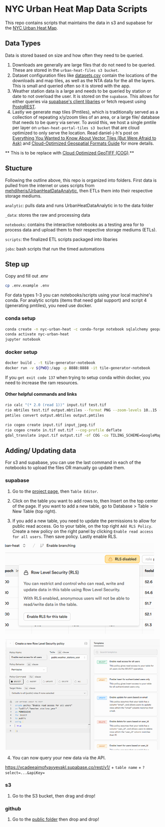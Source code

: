 # NYC Urban Heat Map Data Scripts

This repo contains scripts that maintains the data in s3 and supabase for the [NYC Urban Heat Map](https://github.com/BetaNYC/nyc-urban-heat).

## Data Types

Data is stored based on size and how often they need to be queried.

1. Downloads are generally are large files that do not need to be queried. These are stored in the `urban-heat-files s3 bucket`.
2. Dataset configuration files like [datasets.csv](https://github.com/BetaNYC/nyc-urban-heat/blob/main/public/datasets.csv) contain the locations of the downloads and map tiles, as well as the NTA data for the all the layers. This is small and queried often so it is stored with the app.
3. Weather station data is a large and needs to be queried by station or date to not overload the user. It is stored on the `supabase`. This allows for either queries via  [supabase's client libaries](https://supabase.com/docs/reference/javascript/start) or fetch request using [PostgREST](https://supabase.com/docs/guides/api).
4. Lastly we generate map tiles (Pmtiles), which is traditionally served as a collection of repeating x/y/zoom tiles of an area, or a large file/ database that needs to be query via server. To avoid this, we host a single pmtile per layer on `urban-heat-portal-tiles s3 bucket` that are cloud optimized to only serve the location. Read daniel-j-h's post on [Everything You Wanted to Know About Vector Tiles (But Were Afraid to Ask)](https://www.openstreetmap.org/user/daniel-j-h/diary/404061) and [Cloud-Optimized Geospatial Formats Guide](https://guide.cloudnativegeo.org/pmtiles/intro.html) for more details. 

** This is to be replace with [Cloud Optimized GeoTIFF (COG)](https://cogeo.org/).**

## Stucture

Following the outline above, this repo is organized into folders. First data is pulled from the internet or uses scripts from [mehdiheris/UrbanHeatDataAnalytic](https://github.com/mehdiheris/UrbanHeatDataAnalytics), then ETLs them into their respective storage mediums.

`analytic`: pulls data and runs UrbanHeatDataAnalytic in to the data folder

`_data`: stores the raw and processing data

`notebooks`: contains the interactive notebooks as a testing area for to process data and upload them to their respective storage mediums (ETLs).

`scripts`: the finalized ETL scripts packaged into libaries

`jobs`: bash scripts that run the timed automations

## Step up

Copy and fill out .env

```bash
cp .env.example .env
```

For data types 1-3 you can notebooks/scripts using your local machine's conda. For analytic scripts (items that need gdal support) and script 4 (generating pmtiles), you need use docker.

### conda setup

```bash
conda create -n nyc-urban-heat -c conda-forge notebook sqlalchemy geopandas python-dotenv boto3 psycopg2 pyarrow
conda activate nyc-urban-heat
jupyter notebook
```

### docker setup

```bash
docker build . -t tile-generator-notebook
docker run -v ${PWD}:/app -p 8888:8888 -it tile-generator-notebook 
```

If you `get exit code 137` when trying to setup conda within docker, you need to increase the ram resources.

#### Other helpful commands and links

```bash
rio calc "(* 2.0 (read 1))" input.tif test.tif
rio mbtiles test.tif output.mbtiles --format PNG --zoom-levels 10..15 --tile-size 512 
pmtiles convert output.mbtiles output.pmtiles
```

```bash
rio cogeo create input.tif input_jpeg.tif
rio cogeo create in.tif out.tif --cog-profile deflate
gdal_translate input.tif output.tif -of COG -co TILING_SCHEME=GoogleMapsCompatible -co COMPRESS=JPEG
```

## Adding/ Updating data 

For s3 and supabase, you can use the last command in each of the notebooks to upload the files OR manually go update them.

### supabase

1. Go to the [project page](https://supabase.com/dashboard/project/vcadeeaimofyayyevakl), then `Table Editor`.

2. Click on the table you want to add rows to, then Insert on the top center of the page. If you want to add a new table, go to Database > Table > New Table (top right).

3. If you add a new table, you need to update the permissions to allow for public read access. Go to your table, on the top right `Add RLS Policy`. Create a new policy on the right panel by clicking `Enable read access for all users`. Then save policy. Lastly enable RLS.

![Enable RLS](images/215847.png)

![Set role to public read access](images/215942.png)


4. You can now query your new data via the API.

https://vcadeeaimofyayyevakl.supabase.co/rest/v1/ + `table name` + `?select=...&apiKey=`

### s3

1. Go to the S3 bucket, then drag and drop! 

### github

1. Go to the [public folder](https://github.com/BetaNYC/nyc-urban-heat/tree/main/public) then drop and drop!

